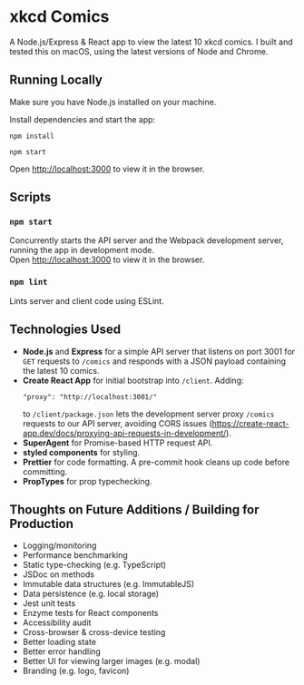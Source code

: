 # xkcd Comics

A Node.js/Express & React app to view the latest 10 xkcd comics. I built and tested this on macOS, using the latest versions of Node and Chrome.

## Running Locally

Make sure you have Node.js installed on your machine.

Install dependencies and start the app:

```
npm install

npm start
```

Open [http://localhost:3000](http://localhost:3000) to view it in the browser.

## Scripts

### `npm start`

Concurrently starts the API server and the Webpack development server, running the app in development mode.<br />
Open [http://localhost:3000](http://localhost:3000) to view it in the browser.

### `npm lint`

Lints server and client code using ESLint.

## Technologies Used

- **Node.js** and **Express** for a simple API server that listens on port 3001 for `GET` requests to `/comics` and responds with a JSON payload containing the latest 10 comics.
- **Create React App** for initial bootstrap into `/client`.
  Adding:
  ```
  "proxy": "http://localhost:3001/"
  ```
  to `/client/package.json` lets the development server proxy `/comics` requests to our API server, avoiding CORS issues (https://create-react-app.dev/docs/proxying-api-requests-in-development/).
- **SuperAgent** for Promise-based HTTP request API.
- **styled components** for styling.
- **Prettier** for code formatting. A pre-commit hook cleans up code before committing.
- **PropTypes** for prop typechecking.

## Thoughts on Future Additions / Building for Production

- Logging/monitoring
- Performance benchmarking
- Static type-checking (e.g. TypeScript)
- JSDoc on methods
- Immutable data structures (e.g. ImmutableJS)
- Data persistence (e.g. local storage)
- Jest unit tests
- Enzyme tests for React components
- Accessibility audit
- Cross-browser & cross-device testing
- Better loading state
- Better error handling
- Better UI for viewing larger images (e.g. modal)
- Branding (e.g. logo, favicon)
